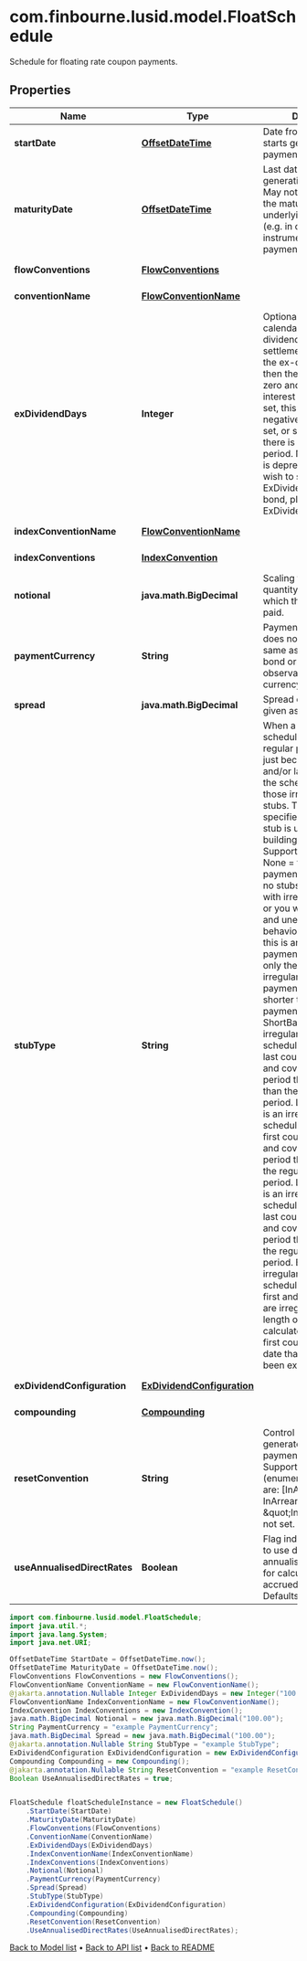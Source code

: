 # com.finbourne.lusid.model.FloatSchedule
Schedule for floating rate coupon payments.

## Properties

Name | Type | Description | Notes
------------ | ------------- | ------------- | -------------
**startDate** | [**OffsetDateTime**](OffsetDateTime.md) | Date from which LUSID starts generating the payment schedule. | [optional] [default to OffsetDateTime]
**maturityDate** | [**OffsetDateTime**](OffsetDateTime.md) | Last date of the payment generation schedule. May not necessarily be the maturity date  of the underlying instrument (e.g. in case the instrument has multiple payment schedules). | [optional] [default to OffsetDateTime]
**flowConventions** | [**FlowConventions**](FlowConventions.md) |  | [optional] [default to FlowConventions]
**conventionName** | [**FlowConventionName**](FlowConventionName.md) |  | [optional] [default to FlowConventionName]
**exDividendDays** | **Integer** | Optional. Number of calendar days in the ex-dividend period.  If the settlement date falls in the ex-dividend period then the coupon paid is zero and the accrued interest is negative.  If set, this must be a non-negative number.  If not set, or set to 0, then there is no ex-dividend period.     NOTE: This field is deprecated. If you wish to set the ExDividendDays on a bond, please use the ExDividendConfiguration. | [optional] [default to Integer]
**indexConventionName** | [**FlowConventionName**](FlowConventionName.md) |  | [optional] [default to FlowConventionName]
**indexConventions** | [**IndexConvention**](IndexConvention.md) |  | [optional] [default to IndexConvention]
**notional** | **java.math.BigDecimal** | Scaling factor, the quantity outstanding on which the rate will be paid. | [optional] [default to java.math.BigDecimal]
**paymentCurrency** | **String** | Payment currency. This does not have to be the same as the nominal bond or observation/reset currency. | [default to String]
**spread** | **java.math.BigDecimal** | Spread over floating rate given as a fraction. | [optional] [default to java.math.BigDecimal]
**stubType** | **String** | When a payment schedule doesn&#39;t have regular payment intervals just because of the  first and/or last coupons of the schedule, we call those irregular coupons stubs.  This configuration specifies what type of stub is used when building the schedule  Supported values are:  None &#x3D; this is a regular payment schedule with no stubs. DO NOT use it with irregular schedules or you will get incorrect and unexpected behaviour.  ShortFront &#x3D; this is an irregular payment schedule where only the first coupon is irregular, and covers a payment period that is shorter than the regular payment period.  ShortBack &#x3D; this is an irregular payment schedule where only the last coupon is irregular, and covers a payment period that is shorter than the regular payment period.  LongFront &#x3D; this is an irregular payment schedule where only the first coupon is irregular, and covers a payment period that is longer than the regular payment period.  LongBack &#x3D; this is an irregular payment schedule where only the last coupon is irregular, and covers a payment period that is longer than the regular payment period.  Both &#x3D; this is an irregular payment schedule where both the first and the last coupons are irregular, and the length of these periods is calculated based on the first coupon payment date that should have been explicitly set. | [optional] [default to String]
**exDividendConfiguration** | [**ExDividendConfiguration**](ExDividendConfiguration.md) |  | [optional] [default to ExDividendConfiguration]
**compounding** | [**Compounding**](Compounding.md) |  | [optional] [default to Compounding]
**resetConvention** | **String** | Control how resets are generated relative to payment convention(s).    Supported string (enumeration) values are: [InAdvance, InArrears].  Defaults to \&quot;InAdvance\&quot; if not set. | [optional] [default to String]
**useAnnualisedDirectRates** | **Boolean** | Flag indicating whether to use daily updated annualised interest  rates for calculating the accrued interest. Defaults to false. | [optional] [default to Boolean]

```java
import com.finbourne.lusid.model.FloatSchedule;
import java.util.*;
import java.lang.System;
import java.net.URI;

OffsetDateTime StartDate = OffsetDateTime.now();
OffsetDateTime MaturityDate = OffsetDateTime.now();
FlowConventions FlowConventions = new FlowConventions();
FlowConventionName ConventionName = new FlowConventionName();
@jakarta.annotation.Nullable Integer ExDividendDays = new Integer("100.00");
FlowConventionName IndexConventionName = new FlowConventionName();
IndexConvention IndexConventions = new IndexConvention();
java.math.BigDecimal Notional = new java.math.BigDecimal("100.00");
String PaymentCurrency = "example PaymentCurrency";
java.math.BigDecimal Spread = new java.math.BigDecimal("100.00");
@jakarta.annotation.Nullable String StubType = "example StubType";
ExDividendConfiguration ExDividendConfiguration = new ExDividendConfiguration();
Compounding Compounding = new Compounding();
@jakarta.annotation.Nullable String ResetConvention = "example ResetConvention";
Boolean UseAnnualisedDirectRates = true;


FloatSchedule floatScheduleInstance = new FloatSchedule()
    .StartDate(StartDate)
    .MaturityDate(MaturityDate)
    .FlowConventions(FlowConventions)
    .ConventionName(ConventionName)
    .ExDividendDays(ExDividendDays)
    .IndexConventionName(IndexConventionName)
    .IndexConventions(IndexConventions)
    .Notional(Notional)
    .PaymentCurrency(PaymentCurrency)
    .Spread(Spread)
    .StubType(StubType)
    .ExDividendConfiguration(ExDividendConfiguration)
    .Compounding(Compounding)
    .ResetConvention(ResetConvention)
    .UseAnnualisedDirectRates(UseAnnualisedDirectRates);
```


[Back to Model list](../README.md#documentation-for-models) &#8226; [Back to API list](../README.md#documentation-for-api-endpoints) &#8226; [Back to README](../README.md)
